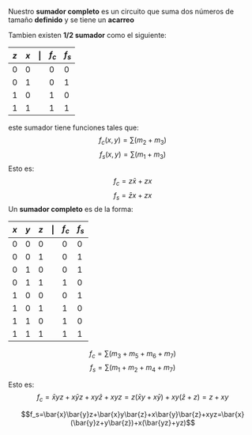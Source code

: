 Nuestro **sumador completo** es un circuito que suma dos números de tamaño **definido** y se tiene un **acarreo**

Tambien existen **1/2 sumador** como el siguiente:

| $z$ | $x$ | $\|$ | $f_c$ | $f_s$ |
| --- | --- | ---- | ----- | ----- |
| 0   | 0   |      | 0     | 0     |
| 0   | 1   |      | 0     | 1     |
| 1   | 0   |      | 1     | 0     |
| 1   | 1   |      | 1     | 1     |
este sumador tiene funciones tales que:
$$f_c(x,y)=\sum(m_2+m_3)$$
$$f_s(x,y)=\sum(m_1+m_3)$$
Esto es:
$$f_c=z\bar{x}+zx$$
$$f_s=\bar{z}x+zx$$
Un **sumador completo** es de la forma:

| $x$ | $y$ | $z$ | $\|$ | $f_c$ | $f_s$ |
| --- | --- | --- | ---- | ----- | ----- |
| 0   | 0   | 0   |      | 0     | 0     |
| 0   | 0   | 1   |      | 0     | 1     |
| 0   | 1   | 0   |      | 0     | 1     |
| 0   | 1   | 1   |      | 1     | 0     |
| 1   | 0   | 0   |      | 0     | 1     |
| 1   | 0   | 1   |      | 1     | 0     |
| 1   | 1   | 0   |      | 1     | 0     |
| 1   | 1   | 1   |      | 1     | 1     |
$$f_c=\sum(m_3+m_5+m_6+m_7)$$
$$f_s=\sum(m_1+m_2+m_4+m_7)$$

Esto es:
$$f_c=\bar{x}yz+x\bar{y}z+xy\bar{z}+xyz = z(\bar{x}y+x\bar{y})+xy(\bar{z}+z)=z+xy$$

$$f_s=\bar{x}\bar{y}z+\bar{x}y\bar{z}+x\bar{y}\bar{z}+xyz=\bar{x}(\bar{y}z+y\bar{z})+x(\bar{yz}+yz)$$
